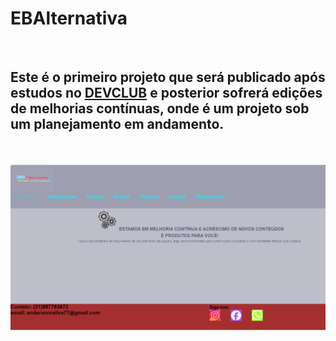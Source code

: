 <h1>EBAlternativa</h1>
<br>

<h2>Este é o primeiro projeto que será publicado após estudos no <a href="https://rodolfomori.com.br/devclub">DEVCLUB</a> e posterior sofrerá edições de melhorias contínuas, onde é um projeto sob um planejamento em andamento.</h2>

<br>
<br>

<img src="https://github.com/ARSELECOM/EBAlternativa/blob/main/assets/FIRST_FRONT-END.PNG?raw=true" />
